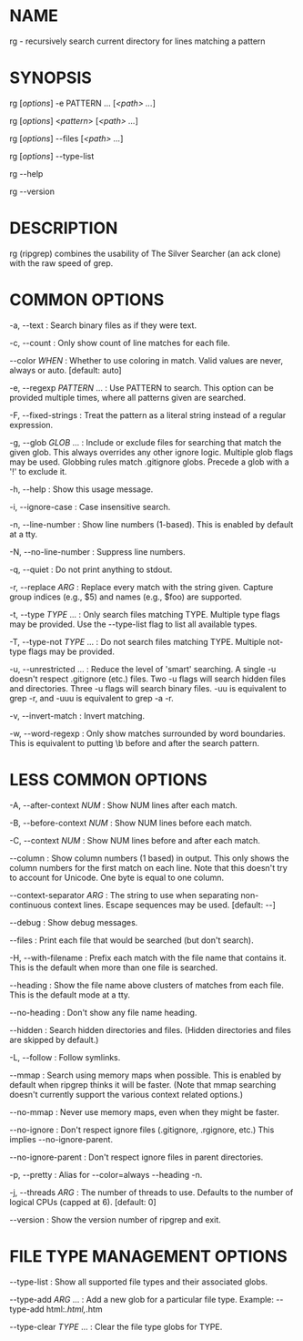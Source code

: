# NAME

rg - recursively search current directory for lines matching a pattern

# SYNOPSIS

rg [*options*] -e PATTERN ... [*<*path*> ...*]

rg [*options*] <*pattern*> [*<*path*> ...*]

rg [*options*] --files [*<*path*> ...*]

rg [*options*] --type-list

rg --help

rg --version

# DESCRIPTION

rg (ripgrep) combines the usability of The Silver Searcher (an ack clone) with
the raw speed of grep.

# COMMON OPTIONS

-a, --text
: Search binary files as if they were text.

-c, --count
: Only show count of line matches for each file.

--color *WHEN*
: Whether to use coloring in match. Valid values are never, always or auto.
  [default: auto]

-e, --regexp *PATTERN* ...
: Use PATTERN to search. This option can be provided multiple times, where all
  patterns given are searched.

-F, --fixed-strings
: Treat the pattern as a literal string instead of a regular expression.

-g, --glob *GLOB* ...
: Include or exclude files for searching that match the given glob. This always
  overrides any other ignore logic. Multiple glob flags may be used. Globbing
  rules match .gitignore globs. Precede a glob with a '!' to exclude it.

-h, --help
: Show this usage message.

-i, --ignore-case
: Case insensitive search.

-n, --line-number
: Show line numbers (1-based). This is enabled by default at a tty.

-N, --no-line-number
: Suppress line numbers.

-q, --quiet
: Do not print anything to stdout.

-r, --replace *ARG*
: Replace every match with the string given. Capture group indices (e.g., $5)
  and names (e.g., $foo) are supported.

-t, --type *TYPE* ...
: Only search files matching TYPE. Multiple type flags may be provided. Use the
  --type-list flag to list all available types.

-T, --type-not *TYPE* ...
: Do not search files matching TYPE. Multiple not-type flags may be provided.

-u, --unrestricted ...
: Reduce the level of 'smart' searching. A single -u doesn't respect .gitignore
  (etc.) files. Two -u flags will search hidden files and directories. Three
  -u flags will search binary files. -uu is equivalent to grep -r, and -uuu is
  equivalent to grep -a -r.

-v, --invert-match
: Invert matching.

-w, --word-regexp
: Only show matches surrounded by word boundaries. This is equivalent to
  putting \\b before and after the search pattern.

# LESS COMMON OPTIONS

-A, --after-context *NUM*
: Show NUM lines after each match.

-B, --before-context *NUM*
: Show NUM lines before each match.

-C, --context *NUM*
: Show NUM lines before and after each match.

--column
: Show column numbers (1 based) in output. This only shows the column
  numbers for the first match on each line. Note that this doesn't try
  to account for Unicode. One byte is equal to one column.

--context-separator *ARG*
: The string to use when separating non-continuous context lines. Escape
  sequences may be used. [default: --]

--debug
: Show debug messages.

--files
: Print each file that would be searched (but don't search).

-H, --with-filename
: Prefix each match with the file name that contains it. This is the
  default when more than one file is searched.

--heading
: Show the file name above clusters of matches from each file.
  This is the default mode at a tty.

--no-heading
: Don't show any file name heading.

--hidden
: Search hidden directories and files. (Hidden directories and files are
  skipped by default.)

-L, --follow
: Follow symlinks.

--mmap
: Search using memory maps when possible. This is enabled by default
  when ripgrep thinks it will be faster. (Note that mmap searching
  doesn't currently support the various context related options.)

--no-mmap
: Never use memory maps, even when they might be faster.

--no-ignore
: Don't respect ignore files (.gitignore, .rgignore, etc.)
  This implies --no-ignore-parent.

--no-ignore-parent
: Don't respect ignore files in parent directories.

-p, --pretty
: Alias for --color=always --heading -n.

-j, --threads *ARG*
: The number of threads to use. Defaults to the number of logical CPUs
  (capped at 6). [default: 0]

--version
: Show the version number of ripgrep and exit.

# FILE TYPE MANAGEMENT OPTIONS

--type-list
: Show all supported file types and their associated globs.

--type-add *ARG* ...
: Add a new glob for a particular file type.
  Example: --type-add html:*.html,*.htm

--type-clear *TYPE* ...
: Clear the file type globs for TYPE.
